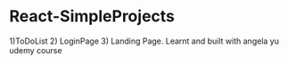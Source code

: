 # React-SimpleProjects
1)ToDoList 2) LoginPage 3) Landing Page. Learnt and built with angela yu udemy course
